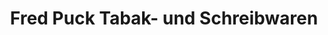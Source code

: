 ---
title: "Fred Puck Tabak- und Schreibwaren"
url: /duesseldorf/fred-puck-tabak-und-schreibwaren/
shop: Zeitungen
---